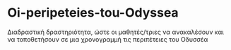 # Oi-peripeteies-tou-Odyssea
Διαδραστική δραστηριότητα, ώστε οι μαθητές/τριες να ανακαλέσουν και να τοποθετήσουν σε μια χρονογραμμή τις περιπέτειες του Οδυσσέα
